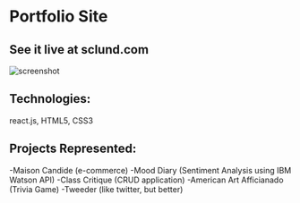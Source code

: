 # Portfolio Site

## See it live at sclund.com

![screenshot](https://i.imgur.com/QgTWjDQ.png)


## Technologies:
react.js, HTML5, CSS3

## Projects Represented:

-Maison Candide (e-commerce)
-Mood Diary (Sentiment Analysis using IBM Watson API)
-Class Critique (CRUD application)
-American Art Afficianado (Trivia Game)
-Tweeder (like twitter, but better)
